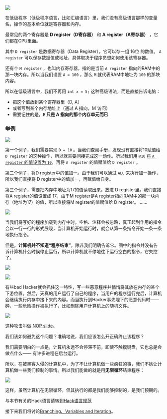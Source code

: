 ![](../../../img/Pasted%20image%2020250806162449.png)

在低级程序（低级程序语言，比如汇编语言）里，我们没有高级语言那样的变量名，操作的基本单位就是寄存器和内存。

最常见的两个寄存器是 **D register（D寄存器）** 和 **A register（A寄存器）** ，它们都在CPU里面。

其中 `D register` 是数据寄存器（Data Register），它可以存一组 16位 的数值。
`A register` 可以保存数据值或地址，具体取决于程序员想如何使用该寄存器。

还有个 `M register` ，也叫内存寄存器，指的是当前 `A register` 指向的RAM中的那一块内存。所以当我们设置 `A = 100` ，那么 `M` 就代表RAM中地址为 `100` 的那块内容。

所以在低级语言中，我们不再用 `int x = 5;` 这种高级语法，而是直接告诉电脑：

- 把这个值放到某个寄存器里（D, A）
- 或者写到某个内存地址上（通过 A 指向，M 访问）
- 需要记住的是，**`M` 只是 A 指向的那个内存单元而已**


### 举例

![](../../../img/Pasted%20image%2020250806163813.png)

第一个例子，我们需要实现 `D = 10` 。当我们查阅手册，发现没有直接将10赋值给 `D register` 的这种操作，所以就需要间接完成这一动作。所以我们用 `@10`  [将 `A register` 的值设置为  `10`](Hack语言规范.md)，再将 `A register` 的值赋值给 `D register` 。

第二个例子，将D register中的值加一。由于我们可以通过 `ALU` 来执行加一操作，所以我们直接将 D register中的值加一，再赋值给自身。

第三个例子，需要把内存中地址为17的值读取出来，放进 D register里。我们直接将A register的值设置成 17，由于M register是A register指向RAM中的那一块内存（地址为17）的值，所以直接将M register的值赋值给 D register。
......

![](../../../img/Pasted%20image%2020250806170809.png)

当我们将写好的程序加载到内存中时，空格、注释会被忽略，真正起到作用的指令会以一行一行的形式展现，当计算机开始运行时，就会从第一条指令开始一条一条地执行指令。

但是，**计算机并不知道“程序结束”**，除非我们明确告诉它。图中的指令并没有告诉计算机什么时候停止运行，所以计算机就不停地往下运行空白的指令，它失控了。

![](../../../img/Pasted%20image%2020250806171835.png)


![](../../../img/Pasted%20image%2020250806171225.png)

有些bad Hacker就会抓住这一特性，写一些恶意程序并悄悄将其放在内存的某个下游位置。然后，天真的用户运行了自己的程序，当用户的程序运行完后，计算机会继续执行内存中接下来的内容。而当执行到Hacker事先埋下的恶意代码时——砰，一些危险操作被执行了，比如删除用户计算机上的随机文件。

![](../../../img/Pasted%20image%2020250806171925.png)

这种攻击叫做 [NOP slide](NOP%20slide.md)。

我们该如何避免这个问题？准确地说，我们应该怎么开正确终止该程序？

我们需要明白的一点是，计算机永远不会停滞不前，即使不触摸键盘，它也总是会做点什么—— 有许多进程在后台运行。

所以，在被黑客入侵的计算机中，为了不让计算机做一些疯狂的事，我们不妨让计算机做一些我们控制的事情。所以我们能做的就是用**无限循环**结束程序：

![](../../../img/Pasted%20image%2020250806173725.png)

这样，虽然计算机在无限循环，但其执行的都是我们能够控制的，是我们预期的。

与本节有关的Hack语言请转到[Hack语言规范](Hack语言规范.md#^enhanceReadability)

接下来我们将讨论[Branching、Variables and Iteration](Branching、Variables%20and%20Iteration.md)。